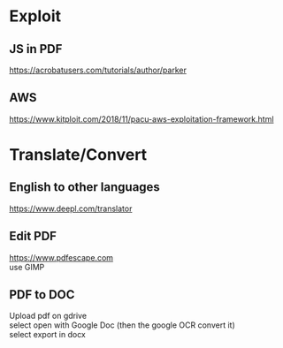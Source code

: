 # Exploit
## JS in PDF
https://acrobatusers.com/tutorials/author/parker

## AWS
https://www.kitploit.com/2018/11/pacu-aws-exploitation-framework.html

# Translate/Convert
## English to other languages
https://www.deepl.com/translator

## Edit PDF
https://www.pdfescape.com  
use GIMP  

## PDF to DOC
Upload pdf on gdrive  
select open with Google Doc (then the google OCR convert it)  
select export in docx  
